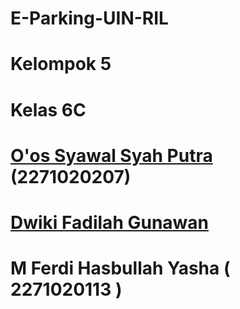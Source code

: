 # E-Parking-UIN-RIL
# Kelompok 5
# Kelas 6C
# [O'os Syawal Syah Putra](https://githuv.com/Ossyawals) (2271020207)
# [Dwiki Fadilah Gunawan](https://github.com/dwikigunawan123)
# M Ferdi Hasbullah Yasha  ( 2271020113 )
